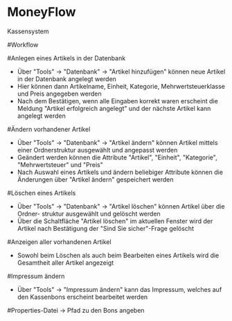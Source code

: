 # MoneyFlow
Kassensystem

#Workflow

#Anlegen eines Artikels in der Datenbank
 - Über "Tools" -> "Datenbank" -> "Artikel hinzufügen" können neue Artikel in der 
   Datenbank angelegt werden
 - Hier können dann Artikelname, Einheit, Kategorie, Mehrwertsteuerklasse und 
   Preis angegeben werden
 - Nach dem Bestätigen, wenn alle Eingaben korrekt waren erscheint die Meldung
   "Artikel erfolgreich angelegt" und der nächste Artikel kann angelegt werden

#Ändern vorhandener Artikel
 - Über "Tools" -> "Datenbank" -> "Artikel ändern" können Artikel mittels einer
   Ordnerstruktur ausgewählt und angepasst werden
 - Geändert werden können die Attribute "Artikel", "Einheit", "Kategorie", 
   "Mehrwertsteuer" und "Preis"
 - Nach Auswahl eines Artikels und ändern beliebiger Attribute können die Änderungen 
   über "Artikel ändern" gespeichert werden

#Löschen eines Artikels
 - Über "Tools" -> "Datenbank" -> "Artikel löschen" können Artikel über die Ordner-
   struktur ausgewählt und gelöscht werden
 - Über die Schaltfläche "Artikel löschen" im aktuellen Fenster wird der Artikel 
   nach Bestätigung der "Sind Sie sicher"-Frage gelöscht

#Anzeigen aller vorhandenen Artikel
 - Sowohl beim Löschen als auch beim Bearbeiten eines Artikels wird die Gesamtheit
   aller Artikel angezeigt

#Impressum ändern
 - Über "Tools" -> "Impressum ändern" kann das Impressum, welches auf den 
   Kassenbons erscheint bearbeitet werden

#Properties-Datei
-> Pfad zu den Bons angeben